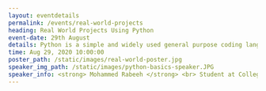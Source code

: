 ```yaml
---
layout: eventdetails
permalink: /events/real-world-projects
heading: Real World Projects Using Python
event-date: 29th August
details: Python is a simple and widely used general purpose coding language which can be used for software development web development and so on.
time: Aug 29, 2020 10:00:00
poster_path: /static/images/real-world-poster.jpg
speaker_img_path: /static/images/python-basics-speaker.JPG
speaker_info: <strong> Mohammed Rabeeh </strong> <br> Student at College of Engineering, Trivandrum
---
```


